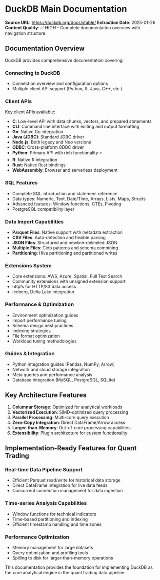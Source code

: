 # DuckDB Main Documentation

**Source URL**: https://duckdb.org/docs/stable/
**Extraction Date**: 2025-01-26
**Content Quality**: ✅ HIGH - Complete documentation overview with navigation structure

## Documentation Overview

DuckDB provides comprehensive documentation covering:

### Connecting to DuckDB
- Connection overview and configuration options
- Multiple client API support (Python, R, Java, C++, etc.)

### Client APIs
Key client APIs available:
- **C**: Low-level API with data chunks, vectors, and prepared statements
- **CLI**: Command line interface with editing and output formatting
- **Go**: Native Go integration
- **Java (JDBC)**: Standard JDBC driver
- **Node.js**: Both legacy and Neo versions
- **ODBC**: Cross-platform ODBC driver
- **Python**: Primary API with rich functionality ⭐
- **R**: Native R integration
- **Rust**: Native Rust bindings
- **WebAssembly**: Browser and serverless deployment

### SQL Features
- Complete SQL introduction and statement reference
- Data types: Numeric, Text, Date/Time, Arrays, Lists, Maps, Structs
- Advanced features: Window functions, CTEs, Pivoting
- PostgreSQL compatibility layer

### Data Import Capabilities
- **Parquet Files**: Native support with metadata extraction
- **CSV Files**: Auto-detection and flexible parsing
- **JSON Files**: Structured and newline-delimited JSON
- **Multiple Files**: Glob patterns and schema combining
- **Partitioning**: Hive partitioning and partitioned writes

### Extensions System
- Core extensions: AWS, Azure, Spatial, Full Text Search
- Community extensions with unsigned extension support
- httpfs for HTTP/S3 data access
- Iceberg, Delta Lake integration

### Performance & Optimization
- Environment optimization guides
- Import performance tuning
- Schema design best practices
- Indexing strategies
- File format optimization
- Workload tuning methodologies

### Guides & Integration
- Python integration guides (Pandas, NumPy, Arrow)
- Network and cloud storage integration
- Meta queries and performance analysis
- Database integration (MySQL, PostgreSQL, SQLite)

## Key Architecture Features

1. **Columnar Storage**: Optimized for analytical workloads
2. **Vectorized Execution**: SIMD-optimized query processing
3. **Parallel Processing**: Multi-core query execution
4. **Zero-Copy Integration**: Direct DataFrame/Arrow access
5. **Larger-than-Memory**: Out-of-core processing capabilities
6. **Extensibility**: Plugin architecture for custom functionality

## Implementation-Ready Features for Quant Trading

### Real-time Data Pipeline Support
- Efficient Parquet read/write for historical data storage
- Direct DataFrame integration for live data feeds
- Concurrent connection management for data ingestion

### Time-series Analysis Capabilities  
- Window functions for technical indicators
- Time-based partitioning and indexing
- Efficient timestamp handling and time zones

### Performance Optimization
- Memory management for large datasets
- Query optimization and profiling tools
- Spilling to disk for larger-than-memory operations

This documentation provides the foundation for implementing DuckDB as the core analytical engine in the quant trading data pipeline.